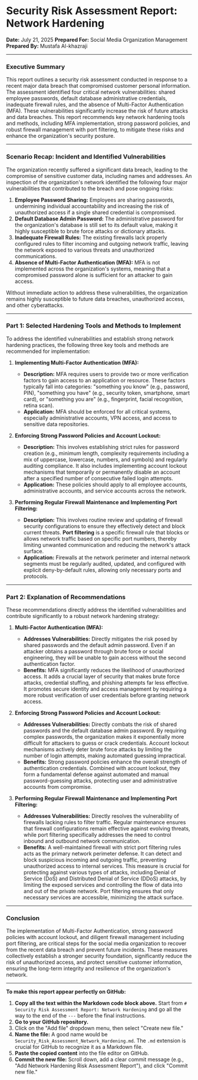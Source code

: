# Security Risk Assessment Report: Network Hardening

**Date:** July 21, 2025
**Prepared For:** Social Media Organization Management
**Prepared By:** Mustafa Al-khazraji

---

### Executive Summary

This report outlines a security risk assessment conducted in response to a recent major data breach that compromised customer personal information. The assessment identified four critical network vulnerabilities: shared employee passwords, default database administrative credentials, inadequate firewall rules, and the absence of Multi-Factor Authentication (MFA). These vulnerabilities significantly increase the risk of future attacks and data breaches. This report recommends key network hardening tools and methods, including MFA implementation, strong password policies, and robust firewall management with port filtering, to mitigate these risks and enhance the organization's security posture.

---

### Scenario Recap: Incident and Identified Vulnerabilities

The organization recently suffered a significant data breach, leading to the compromise of sensitive customer data, including names and addresses. An inspection of the organization's network identified the following four major vulnerabilities that contributed to the breach and pose ongoing risks:

1.  **Employee Password Sharing:** Employees are sharing passwords, undermining individual accountability and increasing the risk of unauthorized access if a single shared credential is compromised.
2.  **Default Database Admin Password:** The administrative password for the organization's database is still set to its default value, making it highly susceptible to brute force attacks or dictionary attacks.
3.  **Inadequate Firewall Rules:** The existing firewalls lack properly configured rules to filter incoming and outgoing network traffic, leaving the network exposed to various threats and unauthorized communications.
4.  **Absence of Multi-Factor Authentication (MFA):** MFA is not implemented across the organization's systems, meaning that a compromised password alone is sufficient for an attacker to gain access.

Without immediate action to address these vulnerabilities, the organization remains highly susceptible to future data breaches, unauthorized access, and other cyberattacks.

---

### Part 1: Selected Hardening Tools and Methods to Implement

To address the identified vulnerabilities and establish strong network hardening practices, the following three key tools and methods are recommended for implementation:

1.  **Implementing Multi-Factor Authentication (MFA):**
    * **Description:** MFA requires users to provide two or more verification factors to gain access to an application or resource. These factors typically fall into categories: "something you know" (e.g., password, PIN), "something you have" (e.g., security token, smartphone, smart card), or "something you are" (e.g., fingerprint, facial recognition, retina scan).
    * **Application:** MFA should be enforced for all critical systems, especially administrative accounts, VPN access, and access to sensitive data repositories.

2.  **Enforcing Strong Password Policies and Account Lockout:**
    * **Description:** This involves establishing strict rules for password creation (e.g., minimum length, complexity requirements including a mix of uppercase, lowercase, numbers, and symbols) and regularly auditing compliance. It also includes implementing account lockout mechanisms that temporarily or permanently disable an account after a specified number of consecutive failed login attempts.
    * **Application:** These policies should apply to all employee accounts, administrative accounts, and service accounts across the network.

3.  **Performing Regular Firewall Maintenance and Implementing Port Filtering:**
    * **Description:** This involves routine review and updating of firewall security configurations to ensure they effectively detect and block current threats. **Port filtering** is a specific firewall rule that blocks or allows network traffic based on specific port numbers, thereby limiting unwanted communication and reducing the network's attack surface.
    * **Application:** Firewalls at the network perimeter and internal network segments must be regularly audited, updated, and configured with explicit deny-by-default rules, allowing only necessary ports and protocols.

---

### Part 2: Explanation of Recommendations

These recommendations directly address the identified vulnerabilities and contribute significantly to a robust network hardening strategy:

1.  **Multi-Factor Authentication (MFA):**
    * **Addresses Vulnerabilities:** Directly mitigates the risk posed by shared passwords and the default admin password. Even if an attacker obtains a password through brute force or social engineering, they will be unable to gain access without the second authentication factor.
    * **Benefits:** MFA significantly reduces the likelihood of unauthorized access. It adds a crucial layer of security that makes brute force attacks, credential stuffing, and phishing attempts far less effective. It promotes secure identity and access management by requiring a more robust verification of user credentials before granting network access.

2.  **Enforcing Strong Password Policies and Account Lockout:**
    * **Addresses Vulnerabilities:** Directly combats the risk of shared passwords and the default database admin password. By requiring complex passwords, the organization makes it exponentially more difficult for attackers to guess or crack credentials. Account lockout mechanisms actively deter brute force attacks by limiting the number of login attempts, making automated guessing impractical.
    * **Benefits:** Strong password policies enhance the overall strength of authentication credentials. Combined with account lockout, they form a fundamental defense against automated and manual password-guessing attacks, protecting user and administrative accounts from compromise.

3.  **Performing Regular Firewall Maintenance and Implementing Port Filtering:**
    * **Addresses Vulnerabilities:** Directly resolves the vulnerability of firewalls lacking rules to filter traffic. Regular maintenance ensures that firewall configurations remain effective against evolving threats, while port filtering specifically addresses the need to control inbound and outbound network communication.
    * **Benefits:** A well-maintained firewall with strict port filtering rules acts as the primary network perimeter defense. It can detect and block suspicious incoming and outgoing traffic, preventing unauthorized access to internal services. This measure is crucial for protecting against various types of attacks, including Denial of Service (DoS) and Distributed Denial of Service (DDoS) attacks, by limiting the exposed services and controlling the flow of data into and out of the private network. Port filtering ensures that only necessary services are accessible, minimizing the attack surface.

---

### Conclusion

The implementation of Multi-Factor Authentication, strong password policies with account lockout, and diligent firewall management including port filtering, are critical steps for the social media organization to recover from the recent data breach and prevent future incidents. These measures collectively establish a stronger security foundation, significantly reduce the risk of unauthorized access, and protect sensitive customer information, ensuring the long-term integrity and resilience of the organization's network.

---

**To make this report appear perfectly on GitHub:**

1.  **Copy all the text within the Markdown code block above.** Start from `# Security Risk Assessment Report: Network Hardening` and go all the way to the end of the `---` before the final instructions.
2.  **Go to your GitHub repository.**
3.  Click on the "Add file" dropdown menu, then select "Create new file."
4.  **Name the file:** A good name would be `Security_Risk_Assessment_Network_Hardening.md`. The `.md` extension is crucial for GitHub to recognize it as a Markdown file.
5.  **Paste the copied content** into the file editor on GitHub.
6.  **Commit the new file:** Scroll down, add a clear commit message (e.g., "Add Network Hardening Risk Assessment Report"), and click "Commit new file."
